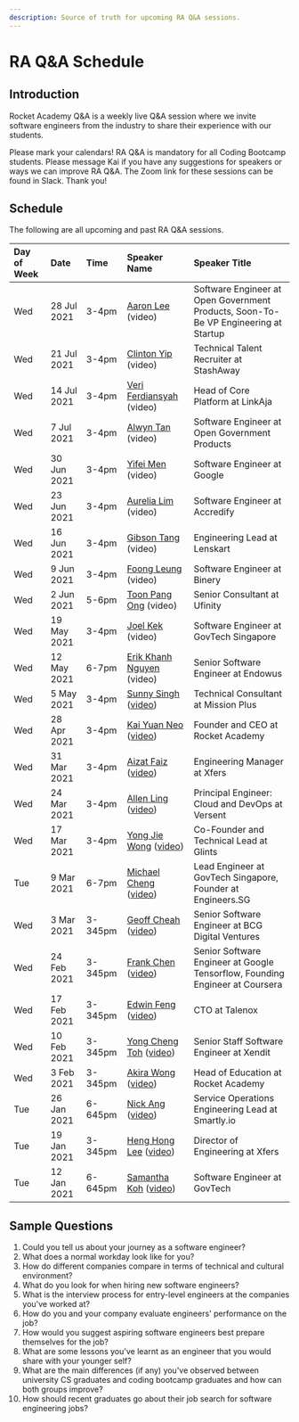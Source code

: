 ```yaml
---
description: Source of truth for upcoming RA Q&A sessions.
---
```


# RA Q&A Schedule

## Introduction

Rocket Academy Q&A is a weekly live Q&A session where we invite software engineers from the industry to share their experience with our students.

Please mark your calendars! RA Q&A is mandatory for all Coding Bootcamp students. Please message Kai if you have any suggestions for speakers or ways we can improve RA Q&A. The Zoom link for these sessions can be found in Slack. Thank you!

## Schedule

The following are all upcoming and past RA Q&A sessions.

| Day of Week | Date | Time | Speaker Name | Speaker Title |
| :--- | :--- | :--- | :--- | :--- |
| Wed | 28 Jul 2021 | 3-4pm | [Aaron Lee](https://www.linkedin.com/in/aaronstevensonlee/) \(video\) | Software Engineer at Open Government Products, Soon-To-Be VP Engineering at Startup |
| Wed | 21 Jul 2021 | 3-4pm | [Clinton Yip](https://www.linkedin.com/in/clintonyipys/) \(video\) | Technical Talent Recruiter at StashAway |
| Wed | 14 Jul 2021 | 3-4pm | [Veri Ferdiansyah](https://www.linkedin.com/in/vferdiansyah/) \(video\) | Head of Core Platform at LinkAja |
| Wed | 7 Jul 2021 | 3-4pm | [Alwyn Tan](https://www.linkedin.com/in/alwynt/) \(video\) | Software Engineer at Open Government Products |
| Wed | 30 Jun 2021 | 3-4pm | [Yifei Men](https://www.linkedin.com/in/yifeimen/) \(video\) | Software Engineer at Google |
| Wed | 23 Jun 2021 | 3-4pm | [Aurelia Lim](https://www.linkedin.com/in/aurelia-l-824078140/) \(video\) | Software Engineer at Accredify |
| Wed | 16 Jun 2021 | 3-4pm | [Gibson Tang](https://www.linkedin.com/in/gibsontang/) \(video\) | Engineering Lead at Lenskart |
| Wed | 9 Jun 2021 | 3-4pm | [Foong Leung](https://www.linkedin.com/in/foong-leung-76171758/) \(video\) | Software Engineer at Binery |
| Wed | 2 Jun 2021 | 5-6pm | [Toon Pang Ong](https://www.linkedin.com/in/ongtoonpang/) \(video\) | Senior Consultant at Ufinity |
| Wed | 19 May 2021 | 3-4pm | [Joel Kek](https://www.linkedin.com/in/joelkek/) \(video\) | Software Engineer at GovTech Singapore |
| Wed | 12 May 2021 | 6-7pm | [Erik Khanh Nguyen](https://www.linkedin.com/in/erikng/) \(video\) | Senior Software Engineer at Endowus |
| Wed | 5 May 2021 | 3-4pm | [Sunny Singh](https://www.linkedin.com/in/sstrgh/) \([video](https://youtu.be/4lG8ZO1rGxk)\) | Technical Consultant at Mission Plus |
| Wed | 28 Apr 2021 | 3-4pm | [Kai Yuan Neo](https://www.linkedin.com/in/kaiyuanneo/) \([video](https://youtu.be/4KverPB_TV8)\) | Founder and CEO at Rocket Academy |
| Wed | 31 Mar 2021 | 3-4pm | [Aizat Faiz](https://www.linkedin.com/in/aizatto/) \([video](https://youtu.be/Mdho34airS0)\) | Engineering Manager at Xfers |
| Wed | 24 Mar 2021 | 3-4pm | [Allen Ling](https://www.linkedin.com/in/allen-ling-57110590/) \([video](https://youtu.be/8xhFRpgnm6k)\) | Principal Engineer: Cloud and DevOps at Versent |
| Wed | 17 Mar 2021 | 3-4pm | [Yong Jie Wong](https://www.linkedin.com/in/wongyongjie/) \([video](https://youtu.be/Mq8cZtXf7ls)\) | Co-Founder and Technical Lead at Glints |
| Tue | 9 Mar 2021 | 6-7pm | [Michael Cheng](https://www.linkedin.com/in/miccheng/) \([video](https://youtu.be/qd-mCIEmIX8)\) | Lead Engineer at GovTech Singapore, Founder at Engineers.SG |
| Wed | 3 Mar 2021 | 3-345pm | [Geoff Cheah](https://www.linkedin.com/in/geoffreycheah/) \([video](https://youtu.be/b1rONDnGLw0)\) | Senior Software Engineer at BCG Digital Ventures |
| Wed | 24 Feb 2021 | 3-345pm | [Frank Chen](https://www.linkedin.com/in/frankchn/) \([video](https://youtu.be/1qv4bifHSK8)\) | Senior Software Engineer at Google Tensorflow, Founding Engineer at Coursera |
| Wed | 17 Feb 2021 | 3-345pm | [Edwin Feng](https://www.linkedin.com/in/edwin-feng-56742a27/) \([video](https://youtu.be/diCmAEJCdOc)\) | CTO at Talenox |
| Wed | 10 Feb 2021 | 3-345pm | [Yong Cheng Toh](https://www.linkedin.com/in/yong-cheng-sebastian-toh-1361642b/) \([video](https://youtu.be/FVIQcT2sNjg)\) | Senior Staff Software Engineer at Xendit |
| Wed | 3 Feb 2021 | 3-345pm | [Akira Wong](https://www.linkedin.com/in/awongh/) \([video](https://youtu.be/9S_Znw73BTg)\) | Head of Education at Rocket Academy |
| Tue | 26 Jan 2021 | 6-645pm | [Nick Ang](https://www.linkedin.com/in/nickangtc/) \([video](https://youtu.be/fnYhQFSpQv0)\) | Service Operations Engineering Lead at Smartly.io |
| Tue | 19 Jan 2021 | 3-345pm | [Heng Hong Lee](https://www.linkedin.com/in/henghonglee/) \([video](https://youtu.be/mf1NQ_eFGlk)\) | Director of Engineering at Xfers |
| Tue | 12 Jan 2021 | 6-645pm | [Samantha Koh](https://www.linkedin.com/in/samkohlq/) \([video](https://youtu.be/BTIHu6qjmH0)\) | Software Engineer at GovTech |

## Sample Questions

1. Could you tell us about your journey as a software engineer?
2. What does a normal workday look like for you?
3. How do different companies compare in terms of technical and cultural environment?
4. What do you look for when hiring new software engineers?
5. What is the interview process for entry-level engineers at the companies you've worked at?
6. How do you and your company evaluate engineers' performance on the job?
7. How would you suggest aspiring software engineers best prepare themselves for the job?
8. What are some lessons you've learnt as an engineer that you would share with your younger self?
9. What are the main differences \(if any\) you've observed between university CS graduates and coding bootcamp graduates and how can both groups improve?
10. How should recent graduates go about their job search for software engineering jobs?

